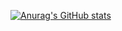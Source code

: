 [![Anurag's GitHub stats](https://github-readme-stats.vercel.app/api?username=RobertoLFRA)](https://github.com/anuraghazra/github-readme-stats)
